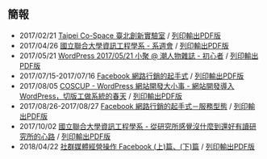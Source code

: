 ## 簡報

- 2017/02/21 [Taipei Co-Space 臺北創新實驗室](https://nczz.github.io/presentation/taipei-co-space/) / [列印輸出PDF版](https://nczz.github.io/presentation/taipei-co-space/?print-pdf)
- 2017/04/26 [國立聯合大學資訊工程學系 - 系週會](https://nczz.github.io/presentation/nuu/) / [列印輸出PDF版](https://nczz.github.io/presentation/nuu/?print-pdf)
- 2017/05/21 [WordPress 2017/05/21 小聚 @ 潮人物雜誌 - 初心者](https://nczz.github.io/presentation/chewpeople/) / [列印輸出PDF版](https://nczz.github.io/presentation/chewpeople/?print-pdf)
- 2017/07/15-2017/07/16 [Facebook 網路行銷的起手式](https://nczz.github.io/presentation/nit.taipei/) / [列印輸出PDF版](https://nczz.github.io/presentation/nit.taipei/?print-pdf)
- 2017/08/05 [COSCUP - WordPress 網站開發大小事 - 網站開發導入 WordPress，切版工做系統的春天](https://nczz.github.io/presentation/coscup/) / [列印輸出PDF版](https://nczz.github.io/presentation/coscup/?print-pdf)
- 2017/08/26-2017/08/27 [Facebook 網路行銷的起手式－服務型態](https://nczz.github.io/presentation/nit.taipei2/) / [列印輸出PDF版](https://nczz.github.io/presentation/nit.taipei2/?print-pdf)
- 2017/10/02 [國立聯合大學資訊工程學系 - 從研究所感覺沒什麼到還好有讀研究所的心路](https://nczz.github.io/presentation/nuu3/) / [列印輸出PDF版](https://nczz.github.io/presentation/nuu3/?print-pdf)
- 2018/04/22 [社群媒體經營操作 Facebook (上)篇、(下)篇](https://nczz.github.io/presentation/nit.taipei3/) / [列印輸出PDF版](https://nczz.github.io/presentation/nit.taipei3/?print-pdf)
